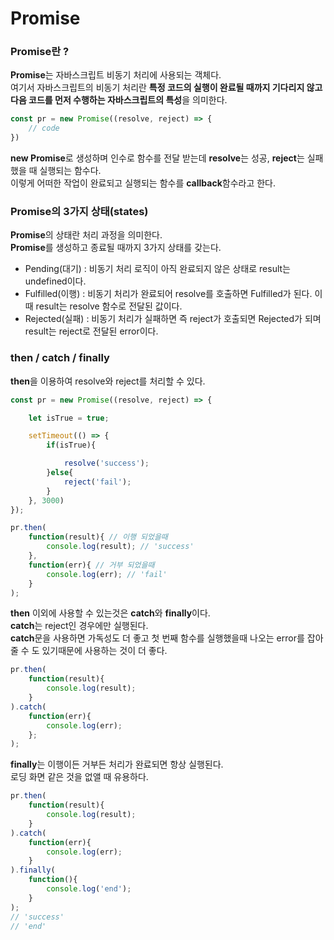 Promise
=============

### Promise란 ?
**Promise**는 자바스크립트 비동기 처리에 사용되는 객체다.   
여기서 자바스크립트의 비동기 처리란 **특정 코드의 실행이 완료될 때까지 기다리지 않고 다음 코드를 먼저 수행하는 자바스크립트의 특성**을 의미한다.
```javascript
const pr = new Promise((resolve, reject) => {
    // code
})
```
**new Promise**로 생성하며 인수로 함수를 전달 받는데 **resolve**는 성공, **reject**는 실패했을 때 실행되는 함수다.   
이렇게 어떠한 작업이 완료되고 실행되는 함수를 **callback**함수라고 한다.

### Promise의 3가지 상태(states)
**Promise**의 상태란 처리 과정을 의미한다.   
**Promise**를 생성하고 종료될 때까지 3가지 상태를 갖는다.   
- Pending(대기) : 비동기 처리 로직이 아직 완료되지 않은 상태로 result는 undefined이다.
- Fulfilled(이행) : 비동기 처리가 완료되어 resolve를 호출하면 Fulfilled가 된다. 이때 result는 resolve 함수로 전달된 값이다.
- Rejected(실패) : 비동기 처리가 실패하면 즉 reject가 호출되면 Rejected가 되며 result는 reject로 전달된 error이다.

### then / catch / finally
**then**을 이용하여 resolve와 reject를 처리할 수 있다.
```javascript
const pr = new Promise((resolve, reject) => {

    let isTrue = true;

    setTimeout(() => {
        if(isTrue){

            resolve('success');
        }else{
            reject('fail');
        }
    }, 3000)
});

pr.then(
    function(result){ // 이행 되었을때
        console.log(result); // 'success'
    },
    function(err){ // 거부 되었을때
        console.log(err); // 'fail'
    }
);
```
   
**then** 이외에 사용할 수 있는것은 **catch**와 **finally**이다.   
**catch**는 reject인 경우에만 실행된다.   
**catch**문을 사용하면 가독성도 더 좋고 첫 번째 함수를 실행했을때 나오는 error를 잡아줄 수 도 있기때문에 사용하는 것이 더 좋다.   
```javascript
pr.then(
    function(result){ 
        console.log(result);
    }
).catch(
    function(err){
        console.log(err);
    };
);
```
   
**finally**는 이행이든 거부든 처리가 완료되면 항상 실행된다.   
로딩 화면 같은 것을 없앨 때 유용하다.
```javascript
pr.then(
    function(result){ 
        console.log(result);
    }
).catch(
    function(err){
        console.log(err);
    }
).finally(
    function(){
        console.log('end');
    }
);
// 'success'
// 'end'
```